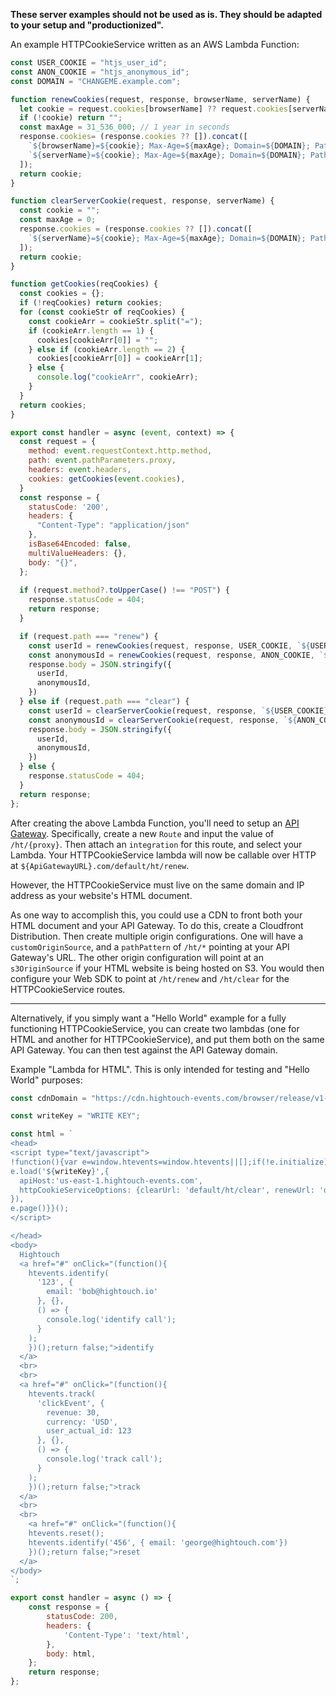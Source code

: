 **These server examples should not be used as is. They should be adapted to your setup and "productionized".**

An example HTTPCookieService written as an AWS Lambda Function:

```Javascript
const USER_COOKIE = "htjs_user_id";
const ANON_COOKIE = "htjs_anonymous_id";
const DOMAIN = "CHANGEME.example.com";

function renewCookies(request, response, browserName, serverName) {
  let cookie = request.cookies[browserName] ?? request.cookies[serverName];
  if (!cookie) return "";
  const maxAge = 31_536_000; // 1 year in seconds
  response.cookies= (response.cookies ?? []).concat([
    `${browserName}=${cookie}; Max-Age=${maxAge}; Domain=${DOMAIN}; Path=/; SameSite=Lax;`,
    `${serverName}=${cookie}; Max-Age=${maxAge}; Domain=${DOMAIN}; Path=/; SameSite=Lax; httpOnly=true;`,
  ]);
  return cookie;
}

function clearServerCookie(request, response, serverName) {
  const cookie = "";
  const maxAge = 0;
  response.cookies = (response.cookies ?? []).concat([
    `${serverName}=${cookie}; Max-Age=${maxAge}; Domain=${DOMAIN}; Path=/; SameSite=Lax; httpOnly;`,
  ]);
  return cookie;
}

function getCookies(reqCookies) {
  const cookies = {};
  if (!reqCookies) return cookies;
  for (const cookieStr of reqCookies) {
    const cookieArr = cookieStr.split("=");
    if (cookieArr.length == 1) {
      cookies[cookieArr[0]] = "";
    } else if (cookieArr.length == 2) {
      cookies[cookieArr[0]] = cookieArr[1]; 
    } else {
      console.log("cookieArr", cookieArr);
    }
  }
  return cookies;
}

export const handler = async (event, context) => {
  const request = {
    method: event.requestContext.http.method,
    path: event.pathParameters.proxy,
    headers: event.headers,
    cookies: getCookies(event.cookies),
  }
  const response = {
    statusCode: '200',
    headers: {
      "Content-Type": "application/json"
    },
    isBase64Encoded: false,
    multiValueHeaders: {},
    body: "{}",
  };
    
  if (request.method?.toUpperCase() !== "POST") {
    response.statusCode = 404;
    return response;
  }

  if (request.path === "renew") {
    const userId = renewCookies(request, response, USER_COOKIE, `${USER_COOKIE}_srvr`);
    const anonymousId = renewCookies(request, response, ANON_COOKIE, `${ANON_COOKIE}_srvr`);
    response.body = JSON.stringify({
      userId,
      anonymousId,
    })
  } else if (request.path === "clear") {
    const userId = clearServerCookie(request, response, `${USER_COOKIE}_srvr`);
    const anonymousId = clearServerCookie(request, response, `${ANON_COOKIE}_srvr`);
    response.body = JSON.stringify({
      userId,
      anonymousId,
    })
  } else {
    response.statusCode = 404;
  }
  return response;
};
```

After creating the above Lambda Function, you'll need to setup an [API Gateway](https://aws.amazon.com/api-gateway/). Specifically, create a new `Route` and input the value of `/ht/{proxy}`. Then attach an `integration` for this route, and select your Lambda. Your HTTPCookieService lambda will now be callable over HTTP at `${ApiGatewayURL}.com/default/ht/renew`.

However, the HTTPCookieService must live on the same domain and IP address as your website's HTML document.

As one way to accomplish this, you could use a CDN to front both your HTML document and your API Gateway. To do this, create a Cloudfront Distribution. Then create multiple origin configurations. One will have a `customOriginSource`, and a `pathPattern` of `/ht/*` pointing at your API Gateway's URL. The other origin configuration will point at an `s3OriginSource` if your HTML website is being hosted on S3. You would then configure your Web SDK to point at `/ht/renew` and `/ht/clear` for the HTTPCookieService routes.

---

Alternatively, if you simply want a "Hello World" example for a fully functioning HTTPCookieService, you can create two lambdas (one for HTML and another for HTTPCookieService), and put them both on the same API Gateway. You can then test against the API Gateway domain.

Example "Lambda for HTML". This is only intended for testing and "Hello World" purposes:

```Javascript
const cdnDomain = "https://cdn.hightouch-events.com/browser/release/v1-latest/events.min.js";

const writeKey = "WRITE KEY";

const html = `
<head>
<script type="text/javascript">
!function(){var e=window.htevents=window.htevents||[];if(!e.initialize)if(e.invoked)window.console&&console.error&&console.error("Hightouch snippet included twice.");else{e.invoked=!0,e.methods=["trackSubmit","trackClick","trackLink","trackForm","pageview","identify","reset","group","track","ready","alias","debug","page","once","off","on","addSourceMiddleware","addIntegrationMiddleware","setAnonymousId","addDestinationMiddleware"],e.factory=function(t){return function(){var n=Array.prototype.slice.call(arguments);return n.unshift(t),e.push(n),e}};for(var t=0;t<e.methods.length;t++){var n=e.methods[t];e[n]=e.factory(n)}e.load=function(t,n){var o=document.createElement("script");o.type="text/javascript",o.async=!0,o.src="${cdnDomain}";var r=document.getElementsByTagName("script")[0];r.parentNode.insertBefore(o,r),e._loadOptions=n,e._writeKey=t},e.SNIPPET_VERSION="0.0.1",
e.load('${writeKey}',{
  apiHost:'us-east-1.hightouch-events.com',
  httpCookieServiceOptions: {clearUrl: 'default/ht/clear', renewUrl: 'default/ht/renew', backoff: 5000},
}),
e.page()}}();
</script>

</head>
<body>
  Hightouch
  <a href="#" onClick="(function(){
    htevents.identify(
      '123', {
        email: 'bob@hightouch.io'
      }, {},
      () => {
        console.log('identify call');
      }
    );
    })();return false;">identify
  </a>
  <br>
  <br>
  <a href="#" onClick="(function(){
    htevents.track(
      'clickEvent', {
        revenue: 30,
        currency: 'USD',
        user_actual_id: 123
      }, {},
      () => {
        console.log('track call');
      }
    );
    })();return false;">track
  </a>
  <br>
  <br>
    <a href="#" onClick="(function(){
    htevents.reset();
    htevents.identify('456', { email: 'george@hightouch.com'})
    })();return false;">reset
  </a>
</body>
`;

export const handler = async () => {
    const response = {
        statusCode: 200,
        headers: {
            'Content-Type': 'text/html',
        },
        body: html,
    };
    return response;
};

```